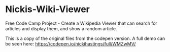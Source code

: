 # Nickis-Wiki-Viewer
Free Code Camp Project - Create a Wikipedia Viewer that can search for articles and display them, and show a random article.

This is a copy of the original files from the codepen version. A full demo can be seen here: https://codepen.io/nickihastings/full/WMZwMV/
